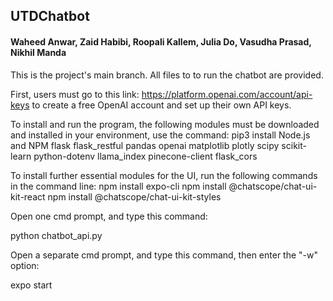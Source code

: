 ## UTDChatbot
#### Waheed Anwar, Zaid Habibi, Roopali Kallem, Julia Do, Vasudha Prasad, Nikhil Manda


This is the project's main branch. All files to to run the chatbot are provided. 

First, users must go to this link: https://platform.openai.com/account/api-keys
to create a free OpenAI account and set up their own API keys. 

To install and run the program, the following modules must be downloaded and installed in your
environment, use the command: pip3 install <module name>
  Node.js and NPM
  flask
  flask_restful
  pandas
  openai
  matplotlib
  plotly
  scipy
  scikit-learn
  python-dotenv
  llama_index
  pinecone-client
  flask_cors

To install further essential modules for the UI, run the following commands in the command line:
  npm install expo-cli
  npm install @chatscope/chat-ui-kit-react
  npm install @chatscope/chat-ui-kit-styles

Open one cmd prompt, and type this command: 

python chatbot_api.py


Open a separate cmd prompt, and type this command, then enter the "-w" option:

expo start

